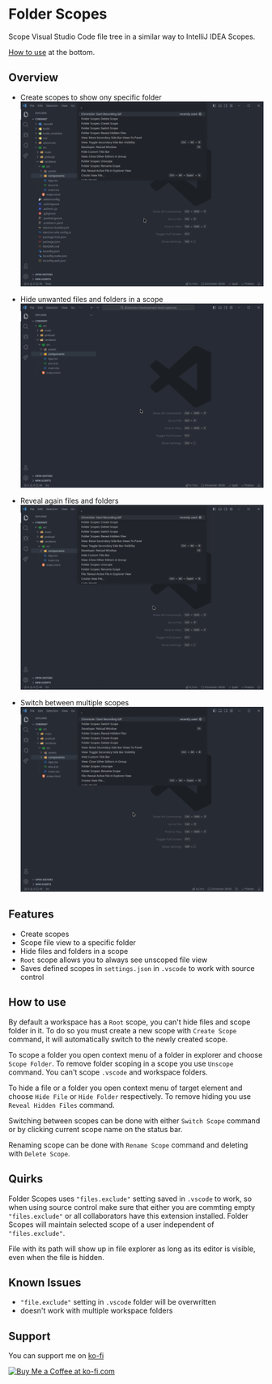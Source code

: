 # Folder Scopes

Scope Visual Studio Code file tree in a similar way to IntelliJ IDEA Scopes.

[How to use](#how-to-use) at the bottom.

## Overview

- Create scopes to show ony specific folder
![Create a scope and scope a folder](https://raw.githubusercontent.com/bartosz-dude/folder-scopes/main/images/createScope.gif?token=GHSAT0AAAAAACRIFC55TW4NWD724GQ6EWHSZTFZTOA)

- Hide unwanted files and folders in a scope
![Hide files and folders](https://raw.githubusercontent.com/bartosz-dude/folder-scopes/main/images/hideItems.gif?token=GHSAT0AAAAAACRIFC55KHHZAB7E7E2RRKQMZTFZTVA)

- Reveal again files and folders
![Show hidden files and folders](https://raw.githubusercontent.com/bartosz-dude/folder-scopes/main/images/showHidden.gif?token=GHSAT0AAAAAACRIFC55SILAHNYT4ZRYE7R2ZTFZT4Q)

- Switch between multiple scopes
![Switch between multiple scopes](https://raw.githubusercontent.com/bartosz-dude/folder-scopes/main/images/switchScopes.gif?token=GHSAT0AAAAAACRIFC54XINFFOYZRYWUOPW2ZTFZUKA)

## Features

- Create scopes
- Scope file view to a specific folder
- Hide files and folders in a scope
- `Root` scope allows you to always see unscoped file view
- Saves defined scopes in `settings.json` in `.vscode` to work with source control

## How to use

By default a workspace has a `Root` scope, you can't hide files and scope folder in it. To do so you must create a new scope with `Create Scope` command, it will automatically switch to the newly created scope.

To scope a folder you open context menu of a folder in explorer and choose `Scope Folder`. To remove folder scoping in a scope you use `Unscope` command. You can't scope `.vscode` and workspace folders.

To hide a file or a folder you open context menu of target element and choose `Hide File` or `Hide Folder` respectively. To remove hiding you use `Reveal Hidden Files` command.

Switching between scopes can be done with either `Switch Scope` command or by clicking current scope name on the status bar.

Renaming scope can be done with `Rename Scope` command and deleting with `Delete Scope`.

## Quirks

Folder Scopes uses `"files.exclude"` setting saved in `.vscode` to work, so when using source control make sure that either you are commting empty `"files.exclude"` or all collaborators have this extension installed. Folder Scopes will maintain selected scope of a user independent of `"files.exclude"`.

File with its path will show up in file explorer as long as its editor is visible, even when the file is hidden.

## Known Issues

- `"file.exclude"` setting in `.vscode` folder will be overwritten
- doesn't work with multiple workspace folders

## Support

You can support me on [ko-fi](https://ko-fi.com/bartoszdude)

<a href='https://ko-fi.com/E1E5Z3TEO' target='_blank'><img height='36' style='border:0px;height:36px;' src='https://storage.ko-fi.com/cdn/kofi1.png?v=3' border='0' alt='Buy Me a Coffee at ko-fi.com' /></a>

